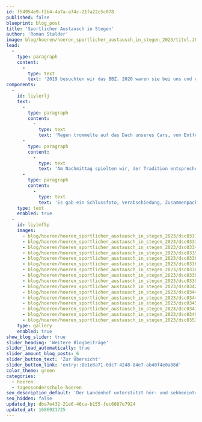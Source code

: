 ```yaml
---
id: f54954e9-f2b4-4a7a-a74c-21fa22c5c078
published: false
blueprint: blog_post
title: 'Sportlicher Austausch in Stegen'
author: 'Roman Stalder'
image: blog/hoeren/hoeren_sportlicher_austausch_in_stegen_2023/titel.JPG
lead:
  -
    type: paragraph
    content:
      -
        type: text
        text: '2019 besuchten wir das BBZ. 2020 waren sie bei uns und danach ruhten die Bälle, aber wir blieben in Kontakt. Nun war es also wieder so weit. Wir wollten uns erneut treffen für eine Begegnung zweier Schulen, eine Begegnung von Schwerhörigen und Kindern und Jugendlichen auf dem Autismus-Spektrum.'
components:
  -
    id: liylerlj
    text:
      -
        type: paragraph
        content:
          -
            type: text
            text: 'Regen trommelte auf das Dach unseres Cars, von Entfelden bis Stegen. Nach einer kurzen Begrüssung durch Dr. Bischoff, hiessen uns die Organisator:innen willkommen und stellten das Programm vor. Die Kooperationsspiele wurden kurzerhand umgebaut und in den Räumlichkeiten der Schule und des Internats durchgeführt. In den Gruppen wurden Schüler:innen beider Schulen gemischt. In dieser Zeit hatten wir die Gelegenheit zum Austausch mit den Sozialpädagog:innen von Stegen. Das Organisationskomitee war dasselbe, wie beim letzten Austausch. Es war interessant, wie sich die Veränderungen und Herausforderungen unserer beiden Institutionen gleichen (Verkleinerung, insbesondere des Internats, Zielgruppenausweitung auf das Autismus-Spektrum, Unterbringung von Ukrainischen Gehörlosen und Umnutzung von Wohngruppen). Da im Stegen-Team keine Lehrpersonen vertreten waren, war der Unterricht nicht Thema.'
      -
        type: paragraph
        content:
          -
            type: text
            text: 'Am Nachmittag spielten wir, der Tradition entsprechend, Basketball und Fussball. Bereits am Morgen zeichnete sich ab, dass wir körperlich und wohl auch technisch im Fussball stark überlegen sein würden. In Stegen waren diesmal zum Teil noch deutlich jüngere Schüler:innen in den Aufstellungen. Kurzerhand mischten wir die Teams und spielten recht ausgeglichene Spiele gegen- oder eben miteinander. Im Basketball vermuteten wir die Mannschaften etwa auf Augenhöhe, weshalb wir sie getrennt beliessen. Während unser Basketballteam den ersten Match deutlich mit 17:4 gewann, konnten sich die Stegener in der Folge anpassen und entschieden die zweiten 15 Minuten mit 8:4 für sich. Sie konnten ihre technischen und taktischen Vorteile ausspielen.'
      -
        type: paragraph
        content:
          -
            type: text
            text: 'Es gab ein Schlussfoto, Verabschiedung, Zusammenpacken und schon traten wir die Rückreise wieder an. Die Voraussetzungen waren gut, damit sich Schüler:innen beider Schulen begegnen konnten. Die Kontaktaufnahme gelang nicht allen gleich gut, aber wer wollte, hatte die Gelegenheit dazu.'
    type: text
    enabled: true
  -
    id: liylmf5p
    images:
      - blog/hoeren/hoeren_sportlicher_austausch_in_stegen_2023/dsc03311.JPG
      - blog/hoeren/hoeren_sportlicher_austausch_in_stegen_2023/dsc03330.JPG
      - blog/hoeren/hoeren_sportlicher_austausch_in_stegen_2023/dsc03341.JPG
      - blog/hoeren/hoeren_sportlicher_austausch_in_stegen_2023/dsc03357.JPG
      - blog/hoeren/hoeren_sportlicher_austausch_in_stegen_2023/dsc03362.JPG
      - blog/hoeren/hoeren_sportlicher_austausch_in_stegen_2023/dsc03366.JPG
      - blog/hoeren/hoeren_sportlicher_austausch_in_stegen_2023/dsc03368.JPG
      - blog/hoeren/hoeren_sportlicher_austausch_in_stegen_2023/dsc03387.JPG
      - blog/hoeren/hoeren_sportlicher_austausch_in_stegen_2023/dsc03394.JPG
      - blog/hoeren/hoeren_sportlicher_austausch_in_stegen_2023/dsc03423.JPG
      - blog/hoeren/hoeren_sportlicher_austausch_in_stegen_2023/dsc03441.JPG
      - blog/hoeren/hoeren_sportlicher_austausch_in_stegen_2023/dsc03449.JPG
      - blog/hoeren/hoeren_sportlicher_austausch_in_stegen_2023/dsc03454.JPG
      - blog/hoeren/hoeren_sportlicher_austausch_in_stegen_2023/dsc03474.JPG
      - blog/hoeren/hoeren_sportlicher_austausch_in_stegen_2023/dsc03490.JPG
      - blog/hoeren/hoeren_sportlicher_austausch_in_stegen_2023/dsc03535.JPG
    type: gallery
    enabled: true
show_blog_slider: true
slider_heading: 'Weitere Blogbeiträge'
slider_load_automatically: true
slider_amount_blog_posts: 6
slider_button_text: 'Zur Übersicht'
slider_button_link: 'entry::8e1e8a71-0dc7-4248-84e7-ab40f4e0a88d'
color_theme: green
categories:
  - hoeren
  - tagessonderschule-hoeren
seo_description_default: 'Der Landenhof unterstützt hör- und sehbeeinträchtigte Kinder & Jugendliche in ihrem selbstbestimmten Leben durch Förderung ihrer Fähigkeiten & Entwicklung'
seo_hidden: false
updated_by: dba7e432-21e6-46ca-b155-fec6087e7924
updated_at: 1686921725
---
```

